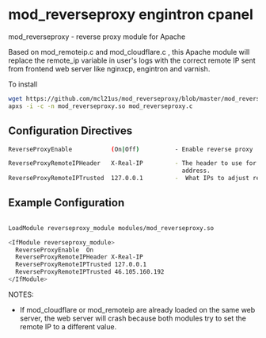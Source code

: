 

mod_reverseproxy engintron cpanel
================

mod_reverseproxy - reverse proxy module for Apache

Based on mod_remoteip.c and mod_cloudflare.c , this Apache module  will replace the  remote_ip  variable in user's logs with the correct remote IP sent from frontend web server like nginxcp, engintron and varnish.

To install
   ```bash
   wget https://github.com/mcl21us/mod_reverseproxy/blob/master/mod_reverseproxy.c
   apxs -i -c -n mod_reverseproxy.so mod_reverseproxy.c  
   ```
## Configuration Directives ##
```bash
ReverseProxyEnable           (On|Off)          - Enable reverse proxy

ReverseProxyRemoteIPHeader   X-Real-IP         - The header to use for the real IP
                                                 address.
ReverseProxyRemoteIPTrusted  127.0.0.1         -  What IPs to adjust requests for
```

## Example Configuration ##
```bash

LoadModule reverseproxy_module modules/mod_reverseproxy.so

<IfModule reverseproxy_module>
  ReverseProxyEnable  On
  ReverseProxyRemoteIPHeader X-Real-IP
  ReverseProxyRemoteIPTrusted 127.0.0.1
  ReverseProxyRemoteIPTrusted 46.105.160.192
</IfModule>

```


NOTES:

- If mod\_cloudflare or mod\_remoteip are already loaded on the same web server, the web server will crash because both modules try to set the remote IP to a different value.
